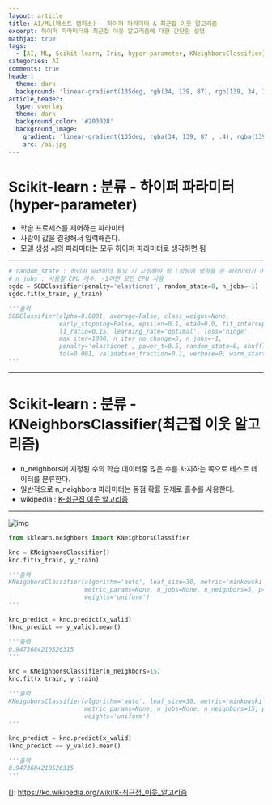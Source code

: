 ```yaml
---
layout: article
title: AI/ML(패스트 캠퍼스) - 하이퍼 파라미터 & 최근접 이웃 알고리즘
excerpt: 하이퍼 파라미터와 최근접 이웃 알고리즘에 대한 간단한 설명
mathjax: true
tags:
  - [AI, ML, Scikit-learn, Iris, hyper-parameter, KNeighborsClassifier]
categories: AI
comments: true
header:
  theme: dark
  background: 'linear-gradient(135deg, rgb(34, 139, 87), rgb(139, 34, 139))'
article_header:
  type: overlay
  theme: dark
  background_color: '#203028'
  background_image:
    gradient: 'linear-gradient(135deg, rgba(34, 139, 87 , .4), rgba(139, 34, 139, .4))'
    src: /ai.jpg
---
```


# Scikit-learn : 분류 - 하이퍼 파라미터(hyper-parameter)

- 학숩 프로세스를 제어하는 파라미터
- 사람이 값을 결정해서 입력해준다.
- 모델 생성 시의 파라미터는 모두 하이퍼 파라미터로 생각하면 됨

---

``` python
# random_state : 하이퍼 파라미터 튜닝 시 고정해야 함 (성능에 영향을 준 파라미터가 어떤 것인지를 알기 위해)
# n_jobs : 사용할 CPU 개수. -1이면 모든 CPU 사용
sgdc = SGDClassifier(penalty='elasticnet', random_state=0, n_jobs=-1)
sgdc.fit(x_train, y_train)

'''출력
SGDClassifier(alpha=0.0001, average=False, class_weight=None,
              early_stopping=False, epsilon=0.1, eta0=0.0, fit_intercept=True,
              l1_ratio=0.15, learning_rate='optimal', loss='hinge',
              max_iter=1000, n_iter_no_change=5, n_jobs=-1,
              penalty='elasticnet', power_t=0.5, random_state=0, shuffle=True,
              tol=0.001, validation_fraction=0.1, verbose=0, warm_start=False)
'''
```

---

# Scikit-learn : 분류 - KNeighborsClassifier(최근접 이웃 알고리즘)

- n_neighbors에 지정된 수의 학습 데이터중 많은 수를 차지하는 쪽으로 테스트 데이터를 분류한다.
- 일반적으로 n_neighbors 파라미터는 동점 확률 문제로 홀수를 사용한다.
- wikipedia : <a href="https://ko.wikipedia.org/wiki/K-최근접_이웃_알고리즘">K-최근접 이웃 알고리즘</a>

---

![img](https://res.cloudinary.com/dyd911kmh/image/upload/f_auto,q_auto:best/v1531424125/KNN_final_a1mrv9.png
)

``` python
from sklearn.neighbors import KNeighborsClassifier

knc = KNeighborsClassifier()
knc.fit(x_train, y_train)

'''출력
KNeighborsClassifier(algorithm='auto', leaf_size=30, metric='minkowski',
                     metric_params=None, n_jobs=None, n_neighbors=5, p=2,
                     weights='uniform')
'''

knc_predict = knc.predict(x_valid)
(knc_predict == y_valid).mean()

'''출력
0.9473684210526315
'''

knc = KNeighborsClassifier(n_neighbors=15)
knc.fit(x_train, y_train)

'''출력
KNeighborsClassifier(algorithm='auto', leaf_size=30, metric='minkowski',
                     metric_params=None, n_jobs=None, n_neighbors=15, p=2,
                     weights='uniform')
'''

knc_predict = knc.predict(x_valid)
(knc_predict == y_valid).mean()

'''출력
0.9473684210526315
'''
```


[]: https://ko.wikipedia.org/wiki/K-최근접_이웃_알고리즘
